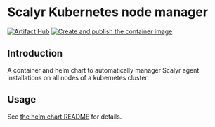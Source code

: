 # Scalyr Kubernetes node manager

[![Artifact Hub](https://img.shields.io/endpoint?url=https://artifacthub.io/badge/repository/scalyr-k8snode-manager)](https://artifacthub.io/packages/search?repo=scalyr-k8snode-manager) [![Create and publish the container image](https://github.com/dodevops/scalyr-k8snode-manager/actions/workflows/image.yaml/badge.svg)](https://github.com/dodevops/scalyr-k8snode-manager/actions/workflows/image.yaml)

## Introduction

A container and helm chart to automatically manager Scalyr agent installations on all nodes of a kubernetes cluster.

## Usage

See [the helm chart README](helm-charts/scalyr-k8snode-manager/README.md) for details.
